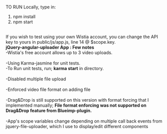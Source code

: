 #
TO RUN Locally, type in: <br/>
1) npm install
2) npm start

<br/>
If you wish to test using your own Wistia account, you can change the API key to yours in public/js/app.js, line 14 @ $scope.key. <br/>
<strong>jQuery-angular-uploader App : Few notes</strong><br/>
-Wistia's free account allows up to 3 video uploads.<br/>
<br/>
-Using Karma-jasmine for unit tests.<br/>
-To Run unit tests, run; <strong> karma start</strong> in directory.<br/>
<br/>
-Disabled multiple file upload<br/>
<br/>
-Enforced video file format on adding file<br/>
<br/>
-Drag&Drop is still supported on this version with format forcing that I implemented manually; <strong>File format enforcing was not supported on Drag&Drop feature from Blueimp-plugin.</strong><br/>
<br/>
-App's scope variables change depending on multiple call back events from jquery-file-uploader, which I use to display/edit different components <br/>
<br/>
